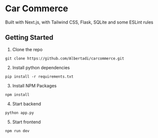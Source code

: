<h1>Car Commerce</h1>
Built with Next.js, with Tailwind CSS, Flask, SQLite and some ESLint rules

## Getting Started

1. Clone the repo
```
git clone https://github.com/Albertadi/carcommerce.git
```
2. Install python dependencies
```
pip install -r requirements.txt
```
3. Install NPM Packages
```
npm install
```
4. Start backend
```
python app.py
```
5. Start frontend
```
npm run dev
```